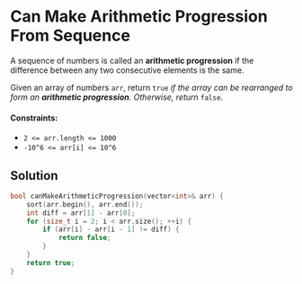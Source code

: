 # Can Make Arithmetic Progression From Sequence
A sequence of numbers is called an **arithmetic progression** if the difference between any two consecutive elements is the same.

Given an array of numbers `arr`, return `true` *if the array can be rearranged to form an **arithmetic progression**. Otherwise, return* `false`.

#### Constraints:
- `2 <= arr.length <= 1000`
- `-10^6 <= arr[i] <= 10^6`

## Solution
```cpp
bool canMakeArithmeticProgression(vector<int>& arr) {
    sort(arr.begin(), arr.end());
    int diff = arr[1] - arr[0]; 
    for (size_t i = 2; i < arr.size(); ++i) {
        if (arr[i] - arr[i - 1] != diff) {
            return false; 
        }
    }
    return true;
}
```